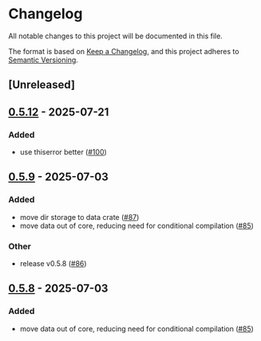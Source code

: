 # Changelog

All notable changes to this project will be documented in this file.

The format is based on [Keep a Changelog](https://keepachangelog.com/en/1.0.0/),
and this project adheres to [Semantic Versioning](https://semver.org/spec/v2.0.0.html).

## [Unreleased]

## [0.5.12](https://github.com/gazure/arenabuddy/compare/arenabuddy_data-v0.5.11...arenabuddy_data-v0.5.12) - 2025-07-21

### Added

- use thiserror better ([#100](https://github.com/gazure/arenabuddy/pull/100))

## [0.5.9](https://github.com/gazure/arenabuddy/compare/arenabuddy_data-v0.5.8...arenabuddy_data-v0.5.9) - 2025-07-03

### Added

- move dir storage to data crate ([#87](https://github.com/gazure/arenabuddy/pull/87))
- move data out of core, reducing need for conditional compilation ([#85](https://github.com/gazure/arenabuddy/pull/85))

### Other

- release v0.5.8 ([#86](https://github.com/gazure/arenabuddy/pull/86))

## [0.5.8](https://github.com/gazure/arenabuddy/compare/arenabuddy_data-v0.5.7...arenabuddy_data-v0.5.8) - 2025-07-03

### Added

- move data out of core, reducing need for conditional compilation ([#85](https://github.com/gazure/arenabuddy/pull/85))

